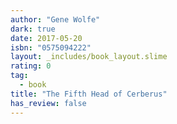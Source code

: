 ```yaml
---
author: "Gene Wolfe"
dark: true
date: 2017-05-20
isbn: "0575094222"
layout: _includes/book_layout.slime
rating: 0
tag:
  - book
title: "The Fifth Head of Cerberus"
has_review: false
---
```



